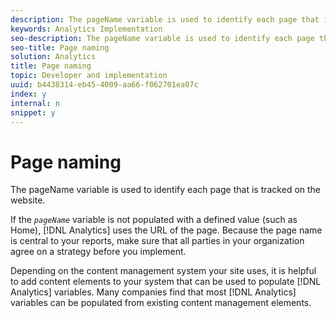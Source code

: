 ```yaml
---
description: The pageName variable is used to identify each page that is tracked on the website.
keywords: Analytics Implementation
seo-description: The pageName variable is used to identify each page that is tracked on the website.
seo-title: Page naming
solution: Analytics
title: Page naming
topic: Developer and implementation
uuid: b4438314-eb45-4009-aa66-f062701ea07c
index: y
internal: n
snippet: y
---
```


# Page naming

The pageName variable is used to identify each page that is tracked on the website.

If the *`pageName`* variable is not populated with a defined value (such as Home), [!DNL Analytics] uses the URL of the page. Because the page name is central to your reports, make sure that all parties in your organization agree on a strategy before you implement.

Depending on the content management system your site uses, it is helpful to add content elements to your system that can be used to populate [!DNL Analytics] variables. Many companies find that most [!DNL Analytics] variables can be populated from existing content management elements. 
